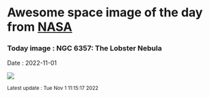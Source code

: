 
# Awesome space image of the day from [NASA](https://api.nasa.gov/)

### Today image : NGC 6357: The Lobster Nebula
Date : 2022-11-01

![](https://apod.nasa.gov/apod/image/2211/Lobster_Blanco_960.jpg)

<small>Latest update : Tue Nov  1 11:15:17 2022</small>
        